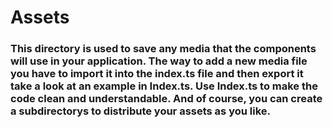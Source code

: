 # Assets

### This directory is used to save any media that the components will use in your application. The way to add a new media file you have to import it into the index.ts file and then export it take a look at an example in Index.ts. Use Index.ts to make the code clean and understandable. And of course, you can create a subdirectorys to distribute your assets as you like.